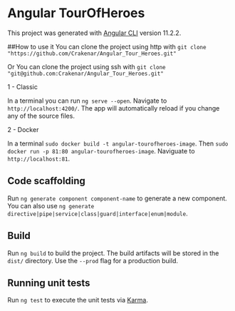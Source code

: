 # Angular TourOfHeroes

This project was generated with [Angular CLI](https://github.com/angular/angular-cli) version 11.2.2.

##How to use it
You can clone the project using http with `git clone "https://github.com/Crakenar/Angular_Tour_Heroes.git"`

Or You can clone the project using ssh with `git clone "git@github.com:Crakenar/Angular_Tour_Heroes.git"`


1 - Classic 

In a terminal you can run `ng serve --open`. Navigate to `http://localhost:4200/`. 
    The app will automatically reload if you change any of the source files. 
    
2 - Docker

In a terminal `sudo docker build -t angular-tourofheroes-image`.
Then `sudo docker run -p 81:80 angular-tourofheroes-image`.
Naviguate to `http://localhost:81`.
## Code scaffolding

Run `ng generate component component-name` to generate a new component. You can also use `ng generate directive|pipe|service|class|guard|interface|enum|module`.

## Build

Run `ng build` to build the project. The build artifacts will be stored in the `dist/` directory. Use the `--prod` flag for a production build.

## Running unit tests

Run `ng test` to execute the unit tests via [Karma](https://karma-runner.github.io).

